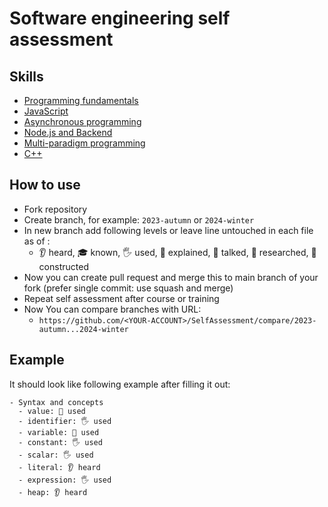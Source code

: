 # Software engineering self assessment

## Skills

- [Programming fundamentals](Skills/Programming.md)
- [JavaScript](Skills/JavaScript.md)
- [Asynchronous programming](Skills/Async.md)
- [Node.js and Backend](Skills/NodeJS.md)
- [Multi-paradigm programming](Skills/Paradigms.md)
- [C++](Skills/CPP.md)
## How to use

- Fork repository
- Create branch, for example: `2023-autumn` or `2024-winter`
- In new branch add following levels or leave line untouched in each file as of :
  - 👂 heard, 🎓 known, 🖐️ used, 🙋 explained, 📢 talked, 🔬 researched, 🚀 constructed
- Now you can create pull request and merge this to main branch of your fork (prefer single commit: use squash and merge)
- Repeat self assessment after course or training
- Now You can compare branches with URL:
  - `https://github.com/<YOUR-ACCOUNT>/SelfAssessment/compare/2023-autumn...2024-winter`

## Example

It should look like following example after filling it out:

```
- Syntax and concepts
  - value: 🙋 used
  - identifier: 🖐️ used
  - variable: 🙋 used
  - constant: 🖐️ used
  - scalar: 🖐️ used
  - literal: 👂 heard
  - expression: 🖐️ used
  - heap: 👂 heard
```
